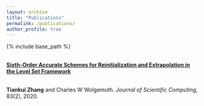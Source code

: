 ```yaml
---
layout: archive
title: "Publications"
permalink: /publications/
author_profile: true
---
```


{% include base_path %}



<br><b>
[Sixth-Order Accurate Schemes for Reinitialization and Extrapolation in the Level Set Framework](https://tiankuizhang.github.io/publications/zhang2020sixth)

</b><br>
<b>Tiankui Zhang</b> and Charles W Wolgemuth. <i>Journal of Scientific Computing</i>, 83(2), 2020.

